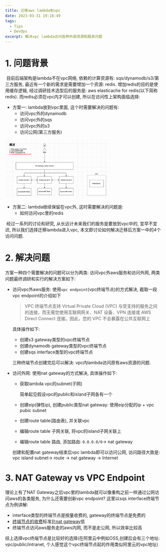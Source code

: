 ```yaml
---
title: 迁移aws lambda到vpc
date: 2023-03-31 19:18:49
tags: 
  - Tips
  - DevOps
excerpt: 解决vpc lambda访问各种外部资源和服务问题
---
```


# 1. 问题背景

​	目前后端架构是lambda不在vpc网络, 依赖的计算资源有: sqs/dynamodb/s3/第三方服务, 最近有一个新的需求是需要增加一个资源: redis. 增加redis的目的是使用缓存逻辑, 经过调研技术选型后的服务是: aws elasticache for redis(以下简称redis). 而redis必须在vpc内才可以创建, 所以在访问性上架构面临选择:

- 方案一: lambda放到vpc里面, 这个时需要解决的问题有: 
  - 访问vpc外的dynamodb
  - 访问vpc外的sqs
  - 访问vpc外的s3
  - 访问公网(第三方服务)
  

​		<img src="https://raw.githubusercontent.com/nnsay/gist/main/imgimage-20230331191211434.png" alt="image-20230331191211434" style="zoom: 33%;" />
 	

- 方案二: lambda继续保留在vpc外, 这时需要解决的问题是:
  - 如何访问vpc里的redis


​	经过一系列的讨论和研究, 从长远计未来我们的服务是要放到vpc中的, 宜早不宜迟, 所以我们选择迁移lambda进入vpc, 本文即讨论如何解决迁移后方案一中的4个访问问题.

# 2. 解决问题

方案一种四个需要解决的问题可以分为两类: 访问vpc外aws服务和访问外网, 两类问题最终调研和实行的解决方案如下:

- 访问vpc外aws服务: 使用`vpc endpoint`(vpc终端节点)的方式解决, 截取一段vpc endpoint的介绍如下

  > VPC 终端节点支持 Virtual Private Cloud (VPC) 与受支持的服务之间的连接，而无需您使用互联网网关、NAT 设备、VPN 连接或 AWS Direct Connect 连接。因此，您的 VPC 不会暴露在公共互联网上

  具体操作如下:

  - 创建s3 gateway类型的vpc终端节点
  - 创建dynamodb gateway类型的vpc终端节点
  - 创建sqs interface类型的vpc终端节点

  三种终端节点创建完后可以解决: vpc内lambda访问原有aws资源的问题.

- 访问外网: 使用nat gateway的方式解决, 具体操作如下:

  - 获取lambda vpc的subnet(子网) 

    简单起见假设vpc的public和island子网各有一个

  - 创建eip(弹性ip), 创建public类型nat gateway: 使用eip分配的ip + vpc pubic subnet

  - 创建route table(路由表), 并关联vpc

  - 编辑route table 子网关联, 将vpc的island子网关联上

  - 编辑route table  路由, 添加路由: `0.0.0.0/0`-> nat gateway

  创建和配置nat gateway结束后vpc lambda即可以访问公网, 访问路径大致是: vpc island subnet-> route -> nat gateway -> Internet

# 3. NAT Gateway vs VPC Endpoint

理论上有了NAT Gateway之后vpc里的lambda就可以像重构之前一样通过公网访问aws的各类服务, 为什么还需要创新vpc endpoint? 这里以sqs interface终端节点为例讲解:

- interface类型的终端节点是按量收费的, gateway的终端节点是免费的
- [终端节点的收费](https://www.amazonaws.cn/privatelink/pricing/)标准比[nat gateway](https://www.amazonaws.cn/vpc/pricing/)低
- 终端节点访问aws服务走的aws内网, 而不是走公网, 所以效率比较高

综上选择vpc终端节点是比较好的选择(在阿里云中例如OSS,创建后会有三个地址: vpc/public/intranet, 个人感觉这个vpc终端节点起的作用类似阿里云的vpc地址)

